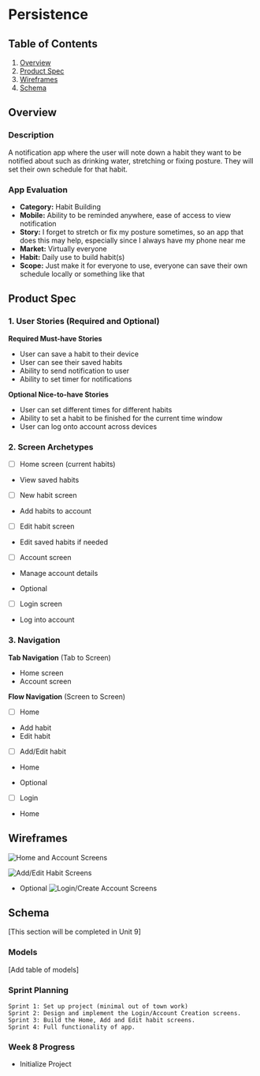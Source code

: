 # Persistence

## Table of Contents

1. [Overview](#Overview)
2. [Product Spec](#Product-Spec)
3. [Wireframes](#Wireframes)
4. [Schema](#Schema)

## Overview

### Description

A notification app where the user will note down a habit they want to be notified about such as drinking water, stretching or fixing posture. They will set their own schedule for that habit.

### App Evaluation

- **Category:** Habit Building
- **Mobile:** Ability to be reminded anywhere, ease of access to view notification
- **Story:** I forget to stretch or fix my posture sometimes, so an app that does this may help, especially since I always have my phone near me
- **Market:** Virtually everyone
- **Habit:** Daily use to build habit(s)
- **Scope:** Just make it for everyone to use, everyone can save their own schedule locally or something like that

## Product Spec

### 1. User Stories (Required and Optional)

**Required Must-have Stories**

* User can save a habit to their device
* User can see their saved habits
* Ability to send notification to user
* Ability to set timer for notifications

**Optional Nice-to-have Stories**

* User can set different times for different habits
* Ability to set a habit to be finished for the current time window
* User can log onto account across devices

### 2. Screen Archetypes

- [ ] Home screen (current habits)
* View saved habits
- [ ] New habit screen
* Add habits to account
- [ ] Edit habit screen
* Edit saved habits if needed
- [ ] Account screen
* Manage account details

* Optional
- [ ] Login screen
* Log into account

### 3. Navigation

**Tab Navigation** (Tab to Screen)

* Home screen
* Account screen

**Flow Navigation** (Screen to Screen)

- [ ] Home
* Add habit
* Edit habit

- [ ] Add/Edit habit
* Home

* Optional
- [ ] Login
* Home

## Wireframes


![Home and Account Screens](https://github.com/jeffreyzhangsd/Persistence/assets/109628105/392af6fb-1b86-4d05-ad1e-02883ed22a46)

![Add/Edit Habit Screens](https://github.com/jeffreyzhangsd/Persistence/assets/109628105/63ff5651-59e1-4014-b7b5-bdd2d4e97654)

* Optional
![Login/Create Account Screens](https://github.com/jeffreyzhangsd/Persistence/assets/109628105/3e9f60a0-2b3d-4072-ade0-9f71f617e444)

## Schema 

[This section will be completed in Unit 9]

### Models

[Add table of models]

### Sprint Planning

    Sprint 1: Set up project (minimal out of town work)
    Sprint 2: Design and implement the Login/Account Creation screens.
    Sprint 3: Build the Home, Add and Edit habit screens.
    Sprint 4: Full functionality of app.

### Week 8 Progress

- Initialize Project
